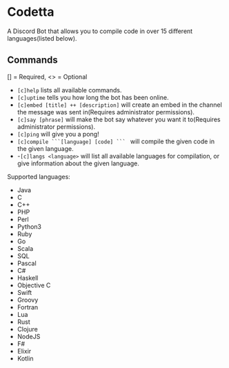 # Codetta
A Discord Bot that allows you to compile code in over 15 different languages(listed below).
## Commands
[] = Required, <> = Optional
- ``[c]help`` lists all available commands.
- ``[c]uptime`` tells you how long the bot has been online.
- ``[c]embed [title] ++ [description]`` will create an embed in the channel the message was sent in(Requires administrator permissions).
- ``[c]say [phrase]`` will make the bot say whatever you want it to(Requires administrator permissions).
- ``[c]ping`` will give you a pong!
- ``[c]compile ```[language] [code] ``` `` will compile the given code in the given language.
- -``[c]langs <language>`` will list all available languages for compilation, or give information about the given language.

Supported languages:
- Java
- C
- C++
- PHP
- Perl
- Python3
- Ruby
- Go
- Scala
- SQL
- Pascal
- C#
- Haskell
- Objective C
- Swift
- Groovy
- Fortran
- Lua
- Rust
- Clojure
- NodeJS
- F#
- Elixir
- Kotlin

